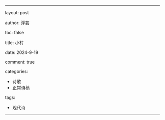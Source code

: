 ---

layout: post

author: 浮芸

toc: false

title: 小村

date: 2024-9-19

comment: true

categories: 
  - 诗歌
  - 正常诗稿

tags:
  - 现代诗
---